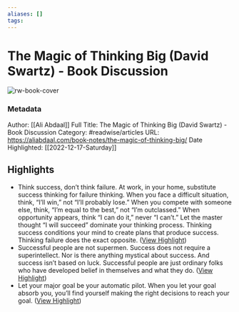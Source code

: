 ```yaml
---
aliases: []
tags:
---
```

# The Magic of Thinking Big (David Swartz) - Book Discussion

![rw-book-cover](https://aliabdaal.com/content/images/2021/02/The-Magic-of-Thinking-Big.jpg)
### Metadata
Author: [[Ali Abdaal]]
Full Title: The Magic of Thinking Big (David Swartz) - Book Discussion
Category: #readwise/articles
URL: https://aliabdaal.com/book-notes/the-magic-of-thinking-big/
Date Highlighted: [[2022-12-17-Saturday]]

## Highlights
- Think success, don’t think failure. At work, in your home, substitute success thinking for failure thinking. When you face a difficult situation, think, “I’ll win,” not “I’ll probably lose.” When you compete with someone else, think, “I’m equal to the best,” not “I’m outclassed.” When opportunity appears, think “I can do it,” never “I can’t.” Let the master thought “I will succeed” dominate your thinking process. Thinking success conditions your mind to create plans that produce success. Thinking failure does the exact opposite. ([View Highlight](https://read.readwise.io/read/01gmeqcfg90xwff2xst8ns0fhx))
- Successful people are not supermen. Success does not require a superintellect. Nor is there anything mystical about success. And success isn’t based on luck. Successful people are just ordinary folks who have developed belief in themselves and what they do. ([View Highlight](https://read.readwise.io/read/01gmeqh79wbw0s7swggmkjajvx))
- Let your major goal be your automatic pilot. When you let your goal absorb you, you’ll find yourself making the right decisions to reach your goal. ([View Highlight](https://read.readwise.io/read/01gmes1g0frrream8rtkf86hn1))
